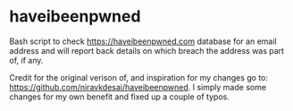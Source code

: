 haveibeenpwned
==============

Bash script to check https://haveibeenpwned.com database for an email address and will report back details on which breach the address was part of, if any.

Credit for the original verison of, and inspiration for my changes go to: https://github.com/niravkdesai/haveibeenpwned. I simply made some changes for my own benefit and fixed up a couple of typos.